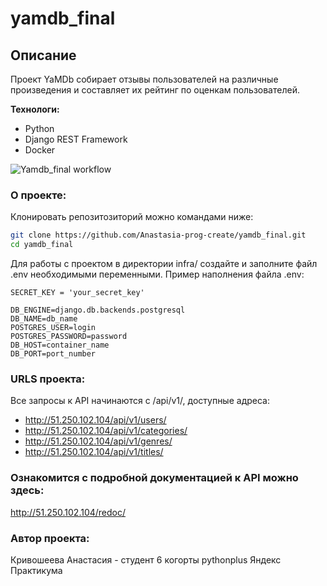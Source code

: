 # yamdb_final

## **Описание**
Проект YaMDb собирает отзывы пользователей на различные произведения и составляет их рейтинг по оценкам пользователей.

**Технологи:**
* Python
* Django REST Framework
* Docker

![Yamdb_final workflow](https://github.com/Anastasia-prog-create/yamdb_final/actions/workflows/yamdb_workflow.yml/badge.svg?event=push)

### О проекте:

Клонировать репозитозиторий можно командами ниже:
```sh
git clone https://github.com/Anastasia-prog-create/yamdb_final.git
cd yamdb_final
```
Для работы с проектом в директории infra/ cоздайте и заполните файл .env необходимыми переменными.
Пример наполнения файла .env:
```
SECRET_KEY = 'your_secret_key'

DB_ENGINE=django.db.backends.postgresql
DB_NAME=db_name
POSTGRES_USER=login
POSTGRES_PASSWORD=password
DB_HOST=container_name
DB_PORT=port_number
```
### URLS проекта:
Все запросы к API начинаются с /api/v1/, доступные адреса:
* http://51.250.102.104/api/v1/users/
* http://51.250.102.104/api/v1/categories/
* http://51.250.102.104/api/v1/genres/
* http://51.250.102.104/api/v1/titles/

### Ознакомится с подробной документацией к API можно здесь:
http://51.250.102.104/redoc/

### Автор проекта:
Кривошеева Анастасия - студент 6 когорты pythonplus Яндекс Практикума
